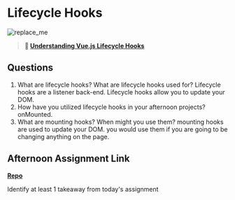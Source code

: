 # Lifecycle Hooks

![replace_me](https://codeworks.blob.core.windows.net/public/assets/img/illustrations/placeholder.svg)

> **📖 [Understanding Vue.js Lifecycle Hooks](https://codeworksacademy.com/fs-student-guide/resources/wk6/03-Vue-Lifecycle-Hooks)**

## Questions

1. What are lifecycle hooks? What are lifecycle hooks used for?
Lifecycle hooks are a listener back-end. 
Lifecycle hooks allow you to update your DOM. 
2. How have you utilized lifecycle hooks in your afternoon projects?
onMounted.
3. What are mounting hooks? When might you use them?
mounting hooks are used to update your DOM. you would use them if you are going to be changing anything on the page. 
## Afternoon Assignment Link

**[Repo](https://github.com/BDVassar/gregslistVue)**

Identify at least 1 takeaway from today's assignment

